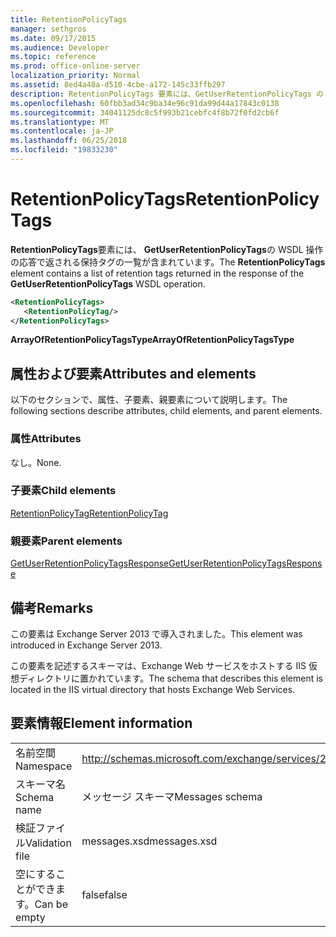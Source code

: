 ```yaml
---
title: RetentionPolicyTags
manager: sethgros
ms.date: 09/17/2015
ms.audience: Developer
ms.topic: reference
ms.prod: office-online-server
localization_priority: Normal
ms.assetid: 8ed4a48a-d510-4cbe-a172-145c33ffb297
description: RetentionPolicyTags 要素には、GetUserRetentionPolicyTags の WSDL 操作の応答で返される保持タグの一覧が含まれています。
ms.openlocfilehash: 60fbb3ad34c9ba34e96c91da99d44a17843c0138
ms.sourcegitcommit: 34041125dc8c5f993b21cebfc4f8b72f0fd2cb6f
ms.translationtype: MT
ms.contentlocale: ja-JP
ms.lasthandoff: 06/25/2018
ms.locfileid: "19833230"
---
```

# <a name="retentionpolicytags"></a><span data-ttu-id="71878-103">RetentionPolicyTags</span><span class="sxs-lookup"><span data-stu-id="71878-103">RetentionPolicyTags</span></span>

<span data-ttu-id="71878-104">**RetentionPolicyTags**要素には、 **GetUserRetentionPolicyTags**の WSDL 操作の応答で返される保持タグの一覧が含まれています。</span><span class="sxs-lookup"><span data-stu-id="71878-104">The **RetentionPolicyTags** element contains a list of retention tags returned in the response of the **GetUserRetentionPolicyTags** WSDL operation.</span></span> 
  
```XML
<RetentionPolicyTags>
   <RetentionPolicyTag/>
</RetentionPolicyTags>
```

 <span data-ttu-id="71878-105">**ArrayOfRetentionPolicyTagsType**</span><span class="sxs-lookup"><span data-stu-id="71878-105">**ArrayOfRetentionPolicyTagsType**</span></span>
## <a name="attributes-and-elements"></a><span data-ttu-id="71878-106">属性および要素</span><span class="sxs-lookup"><span data-stu-id="71878-106">Attributes and elements</span></span>

<span data-ttu-id="71878-107">以下のセクションで、属性、子要素、親要素について説明します。</span><span class="sxs-lookup"><span data-stu-id="71878-107">The following sections describe attributes, child elements, and parent elements.</span></span>
  
### <a name="attributes"></a><span data-ttu-id="71878-108">属性</span><span class="sxs-lookup"><span data-stu-id="71878-108">Attributes</span></span>

<span data-ttu-id="71878-109">なし。</span><span class="sxs-lookup"><span data-stu-id="71878-109">None.</span></span>
  
### <a name="child-elements"></a><span data-ttu-id="71878-110">子要素</span><span class="sxs-lookup"><span data-stu-id="71878-110">Child elements</span></span>

[<span data-ttu-id="71878-111">RetentionPolicyTag</span><span class="sxs-lookup"><span data-stu-id="71878-111">RetentionPolicyTag</span></span>](retentionpolicytag.md)
  
### <a name="parent-elements"></a><span data-ttu-id="71878-112">親要素</span><span class="sxs-lookup"><span data-stu-id="71878-112">Parent elements</span></span>

[<span data-ttu-id="71878-113">GetUserRetentionPolicyTagsResponse</span><span class="sxs-lookup"><span data-stu-id="71878-113">GetUserRetentionPolicyTagsResponse</span></span>](getuserretentionpolicytagsresponse.md)
  
## <a name="remarks"></a><span data-ttu-id="71878-114">備考</span><span class="sxs-lookup"><span data-stu-id="71878-114">Remarks</span></span>

<span data-ttu-id="71878-115">この要素は Exchange Server 2013 で導入されました。</span><span class="sxs-lookup"><span data-stu-id="71878-115">This element was introduced in Exchange Server 2013.</span></span>
  
<span data-ttu-id="71878-116">この要素を記述するスキーマは、Exchange Web サービスをホストする IIS 仮想ディレクトリに置かれています。</span><span class="sxs-lookup"><span data-stu-id="71878-116">The schema that describes this element is located in the IIS virtual directory that hosts Exchange Web Services.</span></span>
  
## <a name="element-information"></a><span data-ttu-id="71878-117">要素情報</span><span class="sxs-lookup"><span data-stu-id="71878-117">Element information</span></span>

|||
|:-----|:-----|
|<span data-ttu-id="71878-118">名前空間</span><span class="sxs-lookup"><span data-stu-id="71878-118">Namespace</span></span>  <br/> |http://schemas.microsoft.com/exchange/services/2006/messages  <br/> |
|<span data-ttu-id="71878-119">スキーマ名</span><span class="sxs-lookup"><span data-stu-id="71878-119">Schema name</span></span>  <br/> |<span data-ttu-id="71878-120">メッセージ スキーマ</span><span class="sxs-lookup"><span data-stu-id="71878-120">Messages schema</span></span>  <br/> |
|<span data-ttu-id="71878-121">検証ファイル</span><span class="sxs-lookup"><span data-stu-id="71878-121">Validation file</span></span>  <br/> |<span data-ttu-id="71878-122">messages.xsd</span><span class="sxs-lookup"><span data-stu-id="71878-122">messages.xsd</span></span>  <br/> |
|<span data-ttu-id="71878-123">空にすることができます。</span><span class="sxs-lookup"><span data-stu-id="71878-123">Can be empty</span></span>  <br/> |<span data-ttu-id="71878-124">false</span><span class="sxs-lookup"><span data-stu-id="71878-124">false</span></span>  <br/> |
   

